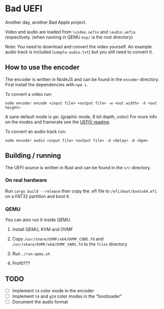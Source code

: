 # Bad UEFI
Another day, another Bad Apple project.

Video and audio are loaded from `\video.uefiv` and `\audio.uefia` respectively. (when running in QEMU `esp/` is the root directory)

Note: You need to download and convert the video yourself. An example audio track is included (`sample-audio.txt`) but you still need to convert it. 

## How to use the encoder
The encoder is written in NodeJS and can be found in the `encoder` directory.
First install the dependencies with `npm i`. 

To convert a video run:
```
node encoder encode <input file> <output file> -w <out width> -h <out height>
```
A sane default mode is `g8c` (graphic mode, 8 bit depth, color)
For more info on the modes and framerate see the [UEFIV readme](encoder/uefiv.md).

To convert an audio track run:
```
node encoder audio <input file> <output file> -d <delay> -b <bpm>
```

## Building / running

The UEFI source is written in Rust and can be found in the `src` directory.

### On real hardware

Run `cargo build --release` then copy the .efi file to `/efi/boot/bootx64.efi` on a FAT32 partition and boot it.

### QEMU
You can also run it inside QEMU.

1. Install QEMU, KVM and OVMF

2. Copy `/usr/share/OVMF/x64/OVMF_CODE.fd` and `/usr/share/OVMF/x64/OVMF_VARS.fd` to the `files` directory

3. Run `./run-qemu.sh`

4. Profit???

## TODO
- [ ] Implement `t4` color mode in the encoder
- [ ] Implement `t4` and `g24` color modes in the "bootloader"
- [ ] Document the audio format